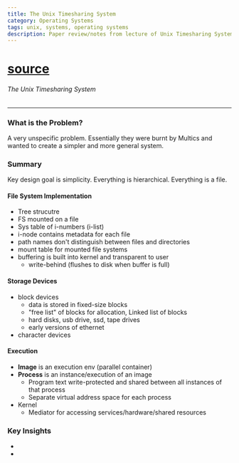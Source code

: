 ```yaml
---
title: The Unix Timesharing System
category: Operating Systems
tags: unix, systems, operating systems
description: Paper review/notes from lecture of Unix Timesharing System
---
```


# [source](https://people.eecs.berkeley.edu/~brewer/cs262/unix.pdf)

###### The Unix Timesharing System

---

### What is the Problem?

A very unspecific problem. Essentially they were burnt by Multics and wanted to create a simpler and more general system.

### Summary 

Key design goal is simplicity. Everything is hierarchical. Everything is a file.

#### File System Implementation

- Tree strucutre
- FS mounted on a file
- Sys table of i-numbers (i-list)
- i-node contains metadata for each file
- path names don't distinguish between files and directories
- mount table for mounted file systems
- buffering is built into kernel and transparent to user
    - write-behind (flushes to disk when buffer is full)

#### Storage Devices

- block devices
    - data is stored in fixed-size blocks
    - "free list" of blocks for allocation, Linked list of blocks
    - hard disks, usb drive, ssd, tape drives
    - early versions of ethernet
- character devices

#### Execution

- **Image** is an execution env (parallel container)
- **Process** is an instance/execution of an image
    - Program text write-protected and shared between all instances of that process
    - Separate virtual address space for each process
- Kernel
    - Mediator for accessing services/hardware/shared resources
### Key Insights

-
-

